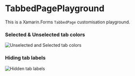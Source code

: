 # TabbedPagePlayground

This is a Xamarin.Forms `TabbedPage` customisation playground.

### Selected & Unselected tab colors

![Unselected and Selected tab colors](http://progrunning.net/content/images/2019/02/android_tabbedpage_colors-300x88.png)

### Hiding tab labels

![Hidden tab labels](http://progrunning.net/content/images/2019/03/image.png)

